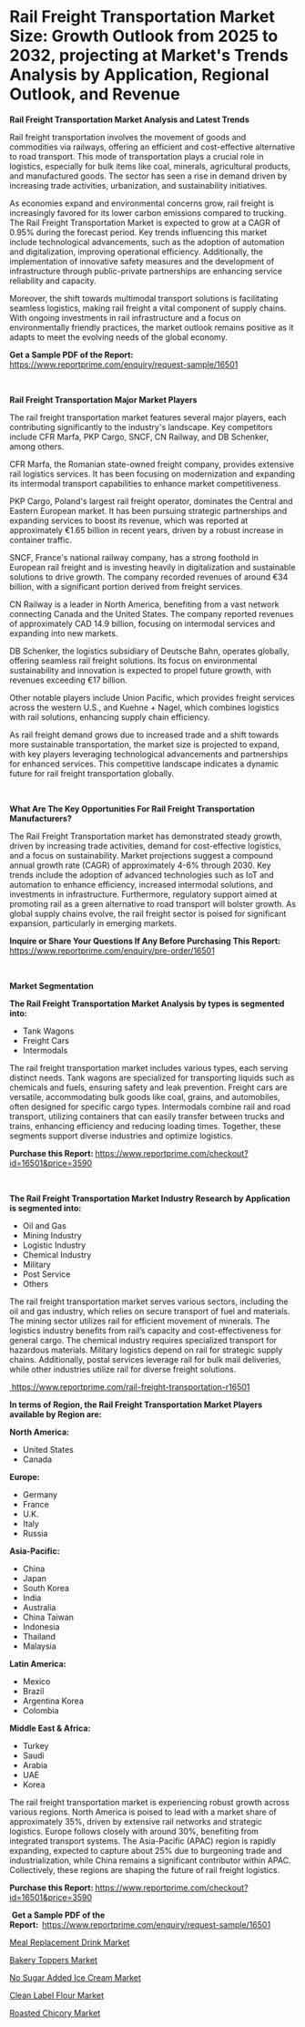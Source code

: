 <p><h1>Rail Freight Transportation Market Size: Growth Outlook from 2025 to 2032, projecting at Market's Trends Analysis by Application, Regional Outlook, and Revenue</h1></p><p><strong>Rail Freight Transportation Market Analysis and Latest Trends</strong></p>
<p><p>Rail freight transportation involves the movement of goods and commodities via railways, offering an efficient and cost-effective alternative to road transport. This mode of transportation plays a crucial role in logistics, especially for bulk items like coal, minerals, agricultural products, and manufactured goods. The sector has seen a rise in demand driven by increasing trade activities, urbanization, and sustainability initiatives.</p><p>As economies expand and environmental concerns grow, rail freight is increasingly favored for its lower carbon emissions compared to trucking. The Rail Freight Transportation Market is expected to grow at a CAGR of 0.95% during the forecast period. Key trends influencing this market include technological advancements, such as the adoption of automation and digitalization, improving operational efficiency. Additionally, the implementation of innovative safety measures and the development of infrastructure through public-private partnerships are enhancing service reliability and capacity. </p><p>Moreover, the shift towards multimodal transport solutions is facilitating seamless logistics, making rail freight a vital component of supply chains. With ongoing investments in rail infrastructure and a focus on environmentally friendly practices, the market outlook remains positive as it adapts to meet the evolving needs of the global economy.</p></p>
<p><strong>Get a Sample PDF of the Report:&nbsp;</strong> <a href="https://www.reportprime.com/enquiry/request-sample/16501?utm_campaign=2933&utm_medium=2&utm_source=Github&utm_content=ia&utm_term=17032025&utm_id=rail-freight-transportation">https://www.reportprime.com/enquiry/request-sample/16501</a></p>
<p>&nbsp;</p>
<p><strong>Rail Freight Transportation Major Market Players</strong></p>
<p><p>The rail freight transportation market features several major players, each contributing significantly to the industry's landscape. Key competitors include CFR Marfa, PKP Cargo, SNCF, CN Railway, and DB Schenker, among others.</p><p>CFR Marfa, the Romanian state-owned freight company, provides extensive rail logistics services. It has been focusing on modernization and expanding its intermodal transport capabilities to enhance market competitiveness.</p><p>PKP Cargo, Poland's largest rail freight operator, dominates the Central and Eastern European market. It has been pursuing strategic partnerships and expanding services to boost its revenue, which was reported at approximately €1.65 billion in recent years, driven by a robust increase in container traffic.</p><p>SNCF, France's national railway company, has a strong foothold in European rail freight and is investing heavily in digitalization and sustainable solutions to drive growth. The company recorded revenues of around €34 billion, with a significant portion derived from freight services.</p><p>CN Railway is a leader in North America, benefiting from a vast network connecting Canada and the United States. The company reported revenues of approximately CAD 14.9 billion, focusing on intermodal services and expanding into new markets.</p><p>DB Schenker, the logistics subsidiary of Deutsche Bahn, operates globally, offering seamless rail freight solutions. Its focus on environmental sustainability and innovation is expected to propel future growth, with revenues exceeding €17 billion.</p><p>Other notable players include Union Pacific, which provides freight services across the western U.S., and Kuehne + Nagel, which combines logistics with rail solutions, enhancing supply chain efficiency.</p><p>As rail freight demand grows due to increased trade and a shift towards more sustainable transportation, the market size is projected to expand, with key players leveraging technological advancements and partnerships for enhanced services. This competitive landscape indicates a dynamic future for rail freight transportation globally.</p></p>
<p>&nbsp;</p>
<p><strong>What Are The Key Opportunities For Rail Freight Transportation Manufacturers?</strong></p>
<p><p>The Rail Freight Transportation market has demonstrated steady growth, driven by increasing trade activities, demand for cost-effective logistics, and a focus on sustainability. Market projections suggest a compound annual growth rate (CAGR) of approximately 4-6% through 2030. Key trends include the adoption of advanced technologies such as IoT and automation to enhance efficiency, increased intermodal solutions, and investments in infrastructure. Furthermore, regulatory support aimed at promoting rail as a green alternative to road transport will bolster growth. As global supply chains evolve, the rail freight sector is poised for significant expansion, particularly in emerging markets.</p></p>
<p><strong>Inquire or Share Your Questions If Any Before Purchasing This Report:</strong> <a href="https://www.reportprime.com/enquiry/pre-order/16501?utm_campaign=2933&utm_medium=2&utm_source=Github&utm_content=ia&utm_term=17032025&utm_id=rail-freight-transportation">https://www.reportprime.com/enquiry/pre-order/16501</a></p>
<p>&nbsp;</p>
<p><strong>Market Segmentation</strong></p>
<p><strong>The Rail Freight Transportation Market Analysis by types is segmented into:</strong></p>
<p><ul><li>Tank Wagons</li><li>Freight Cars</li><li>Intermodals</li></ul></p>
<p><p>The rail freight transportation market includes various types, each serving distinct needs. Tank wagons are specialized for transporting liquids such as chemicals and fuels, ensuring safety and leak prevention. Freight cars are versatile, accommodating bulk goods like coal, grains, and automobiles, often designed for specific cargo types. Intermodals combine rail and road transport, utilizing containers that can easily transfer between trucks and trains, enhancing efficiency and reducing loading times. Together, these segments support diverse industries and optimize logistics.</p></p>
<p><strong>Purchase this Report:&nbsp;</strong><a href="https://www.reportprime.com/checkout?id=16501&price=3590&utm_campaign=2933&utm_medium=2&utm_source=Github&utm_content=ia&utm_term=17032025&utm_id=rail-freight-transportation">https://www.reportprime.com/checkout?id=16501&price=3590</a></p>
<p>&nbsp;</p>
<p><strong>The Rail Freight Transportation Market Industry Research by Application is segmented into:</strong></p>
<p><ul><li>Oil and Gas</li><li>Mining Industry</li><li>Logistic Industry</li><li>Chemical Industry</li><li>Military</li><li>Post Service</li><li>Others</li></ul></p>
<p><p>The rail freight transportation market serves various sectors, including the oil and gas industry, which relies on secure transport of fuel and materials. The mining sector utilizes rail for efficient movement of minerals. The logistics industry benefits from rail’s capacity and cost-effectiveness for general cargo. The chemical industry requires specialized transport for hazardous materials. Military logistics depend on rail for strategic supply chains. Additionally, postal services leverage rail for bulk mail deliveries, while other industries utilize rail for diverse freight solutions.</p></p>
<p><a href="https://www.reportprime.com/rail-freight-transportation-r16501?utm_campaign=2933&utm_medium=2&utm_source=Github&utm_content=ia&utm_term=17032025&utm_id=rail-freight-transportation">&nbsp;https://www.reportprime.com/rail-freight-transportation-r16501</a></p>
<p><strong>In terms of Region, the Rail Freight Transportation Market Players available by Region are:</strong></p>
<p>
    <p> <strong> North America: </strong>
        <ul>
            <li>United States</li>
            <li>Canada</li>
        </ul>
        </p> 
    <p> <strong> Europe: </strong>
        <ul>
            <li>Germany</li>
            <li>France</li>
            <li>U.K.</li>
            <li>Italy</li>
            <li>Russia</li>
        </ul>
        </p> 
    <p> <strong> Asia-Pacific: </strong>
        <ul>
            <li>China</li>
            <li>Japan</li>
            <li>South Korea</li>
            <li>India</li>
            <li>Australia</li>
            <li>China Taiwan</li>
            <li>Indonesia</li>
            <li>Thailand</li>
            <li>Malaysia</li>
        </ul>
        </p> 
    <p> <strong> Latin America: </strong>
        <ul>
            <li>Mexico</li>
            <li>Brazil</li>
            <li>Argentina Korea</li>
            <li>Colombia</li>
        </ul>
        </p> 
    <p> <strong> Middle East & Africa: </strong>
        <ul>
            <li>Turkey</li>
            <li>Saudi</li>
            <li>Arabia</li>
            <li>UAE</li>
            <li>Korea</li>
        </ul>
    </p>
    </p>
<p><p>The rail freight transportation market is experiencing robust growth across various regions. North America is poised to lead with a market share of approximately 35%, driven by extensive rail networks and strategic logistics. Europe follows closely with around 30%, benefiting from integrated transport systems. The Asia-Pacific (APAC) region is rapidly expanding, expected to capture about 25% due to burgeoning trade and industrialization, while China remains a significant contributor within APAC. Collectively, these regions are shaping the future of rail freight logistics.</p></p>
<p><strong>Purchase this Report: </strong><a href="https://www.reportprime.com/checkout?id=16501&price=3590&utm_campaign=2933&utm_medium=2&utm_source=Github&utm_content=ia&utm_term=17032025&utm_id=rail-freight-transportation">https://www.reportprime.com/checkout?id=16501&price=3590</a></p>
<p>&nbsp;<strong>Get a Sample PDF of the Report:&nbsp;&nbsp;</strong><a href="https://www.reportprime.com/enquiry/request-sample/16501?utm_campaign=2933&utm_medium=2&utm_source=Github&utm_content=ia&utm_term=17032025&utm_id=rail-freight-transportation">https://www.reportprime.com/enquiry/request-sample/16501</a></p>
<p><strong></strong></p>
<p><p><a href="https://www.linkedin.com/pulse/comprehensive-report-meal-replacement-drink-market-new-trends-competition-yorkc?utm_campaign=2933&utm_medium=2&utm_source=Github&utm_content=ia&utm_term=17032025&utm_id=rail-freight-transportation">Meal Replacement Drink Market</a></p><p><a href="https://www.linkedin.com/pulse/bakery-toppers-market-report-2025-2032-evaluating-growth-prospects-qildc?utm_campaign=2933&utm_medium=2&utm_source=Github&utm_content=ia&utm_term=17032025&utm_id=rail-freight-transportation">Bakery Toppers Market</a></p><p><a href="https://www.linkedin.com/pulse/sugar-added-ice-cream-market-research-2025-2032-brycc?utm_campaign=2933&utm_medium=2&utm_source=Github&utm_content=ia&utm_term=17032025&utm_id=rail-freight-transportation">No Sugar Added Ice Cream Market</a></p><p><a href="https://www.linkedin.com/pulse/clean-label-flour-market-trendssector-overview-andmarket-nfybe?utm_campaign=2933&utm_medium=2&utm_source=Github&utm_content=ia&utm_term=17032025&utm_id=rail-freight-transportation">Clean Label Flour Market</a></p><p><a href="https://www.linkedin.com/pulse/global-roasted-chicory-market-research-report-industry-overview-vwbge?utm_campaign=2933&utm_medium=2&utm_source=Github&utm_content=ia&utm_term=17032025&utm_id=rail-freight-transportation">Roasted Chicory Market</a></p></p>